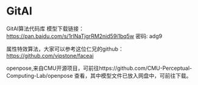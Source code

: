 # GitAI
GitAI算法代码库
模型下载链接：  https://pan.baidu.com/s/1rlNaTjgrRM2nid59i1bq5w  密码: adg9

属性特效算法，大家可以参考这位仁兄的github： https://github.com/vipstone/faceai

openpose,来自CMU开源项目，可前往https://github.com/CMU-Perceptual-Computing-Lab/openpose 查看，其中模型文件已放入网盘中，可前往下载。
